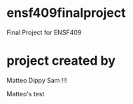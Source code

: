 # ensf409finalproject
Final Project for ENSF409

# project created by
Matteo Dippy Sam !!!


Matteo's test